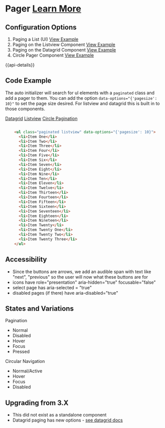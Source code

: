 # Pager  [Learn More](#)

## Configuration Options

1. Paging a List (Ul) [View Example]( ../components/pager/example-index)
2. Paging on the Listview Component [View Example]( ../components/listview/example-paging)
3. Paging on the Datagrid Component [View Example]( ../components/datagrid/example-paging)
4. Circle Pager Component [View Example]( ../components/circlepager/example-index)

{{api-details}}

## Code Example

The auto initializer will search for ul elements with a `paginated` class and add a pager to them. You can add the option `data-options="{'pagesize': 10}"` to set the page size desired. For listview and datagrid this is built in to those components.

[Datagrid]( ../components/datagrid)
[Listview]( ../components/listview)
[Circle Pagination]( ../components/circlepager)

```html

    <ul class="paginated listview" data-options="{'pagesize': 10}">
      <li>Item One</li>
      <li>Item Two</li>
      <li>Item Three</li>
      <li>Item Four</li>
      <li>Item Five</li>
      <li>Item Six</li>
      <li>Item Seven</li>
      <li>Item Eight</li>
      <li>Item Nine</li>
      <li>Item Ten</li>
      <li>Item Eleven</li>
      <li>Item Twelve</li>
      <li>Item Thirteen</li>
      <li>Item Fourteen</li>
      <li>Item Fifteen</li>
      <li>Item Sixteen</li>
      <li>Item Seventeen</li>
      <li>Item Eighteen</li>
      <li>Item Nineteen</li>
      <li>Item Twenty</li>
      <li>Item Twenty One</li>
      <li>Item Twenty Two</li>
      <li>Item Twenty Three</li>
    </ul>


```

## Accessibility

-   Since the buttons are arrows, we add an audible span with text like "next", "previous" so the user will now what these buttons are for
-   icons have role="presentation" aria-hidden="true" focusable="false"
-   select page has aria-selected = "true"
-   disabled pages (if there) have aria-disabled="true"

## States and Variations

Pagination

-   Normal
-   Disabled
-   Hover
-   Focus
-   Pressed

Circular Navigation

-   Normal/Active
-   Hover
-   Focus
-   Disabled

## Upgrading from 3.X

-   This did not exist as a standalone component
-   Datagrid paging has new options - [see datagrid docs]( ../components/datagrid)

